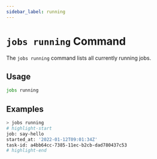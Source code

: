 ```yaml
---
sidebar_label: running
---
```


# `jobs running` Command

The `jobs running` command lists all currently running jobs.

## Usage

```bash
jobs running
```

## Examples

```bash
> jobs running
# highlight-start
​job: say-hello
​started_at: '2022-01-12T09:01:34Z'
​task-id: a4bb64cc-7385-11ec-b2cb-dad780437c53
# highlight-end
```
